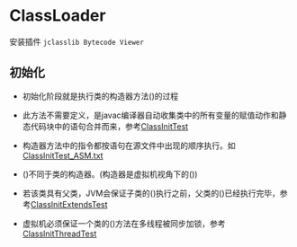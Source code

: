 # ClassLoader

安装插件 `jclasslib Bytecode Viewer`

## 初始化

- 初始化阶段就是执行类的构造器方法<clinit>()的过程

- 此方法不需要定义，是javac编译器自动收集类中的所有变量的赋值动作和静态代码块中的语句合并而来，参考[ClassInitTest](../../../../../test/java/cool/intent/java/lang/classloader/ClassInitTest.java)

- 构造器方法中的指令都按语句在源文件中出现的顺序执行。如[ClassInitTest_ASM.txt](../../../../../test/java/cool/intent/java/lang/classloader/ClassInitTest_ASM.txt)

- <clinit>()不同于类的构造器。(构造器是虚拟机视角下的<init>())

- 若该类具有父类，JVM会保证子类的<clinit>()执行之前，父类的<clinit>()已经执行完毕，参考[ClassInitExtendsTest](../../../../../test/java/cool/intent/java/lang/classloader/ClassInitExtendsTest.java)

- 虚拟机必须保证一个类的<clinit>()方法在多线程被同步加锁，参考[ClassInitThreadTest](../../../../../test/java/cool/intent/java/lang/classloader/ClassInitThreadTest.java)